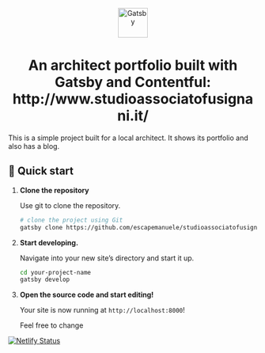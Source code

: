 <p align="center">
  <a href="https://www.gatsbyjs.org">
    <img alt="Gatsby" src="https://www.gatsbyjs.org/monogram.svg" width="60" />
  </a>
</p>
<h1 align="center">
  An architect portfolio built with Gatsby and Contentful: http://www.studioassociatofusignani.it/
</h1>

This is a simple project built for a local architect. It shows its portfolio and also has a blog.


## 🚀 Quick start

1.  **Clone the repository**

    Use git to clone the repository.

    ```sh
    # clone the project using Git
    gatsby clone https://github.com/escapemanuele/studioassociatofusignani  your-project-name
    ```

2.  **Start developing.**

    Navigate into your new site’s directory and start it up.

    ```sh
    cd your-project-name
    gatsby develop
    ```

3.  **Open the source code and start editing!**

    Your site is now running at `http://localhost:8000`!

    Feel free to change 
    


[![Netlify Status](https://api.netlify.com/api/v1/badges/a46337b9-2b45-492c-8de3-da64485eebc3/deploy-status)](https://app.netlify.com/sites/studioassociatofusignani/deploys)
